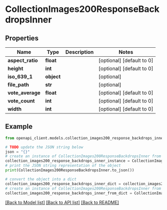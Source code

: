 # CollectionImages200ResponseBackdropsInner


## Properties

Name | Type | Description | Notes
------------ | ------------- | ------------- | -------------
**aspect_ratio** | **float** |  | [optional] [default to 0]
**height** | **int** |  | [optional] [default to 0]
**iso_639_1** | **object** |  | [optional] 
**file_path** | **str** |  | [optional] 
**vote_average** | **float** |  | [optional] [default to 0]
**vote_count** | **int** |  | [optional] [default to 0]
**width** | **int** |  | [optional] [default to 0]

## Example

```python
from openapi_client.models.collection_images200_response_backdrops_inner import CollectionImages200ResponseBackdropsInner

# TODO update the JSON string below
json = "{}"
# create an instance of CollectionImages200ResponseBackdropsInner from a JSON string
collection_images200_response_backdrops_inner_instance = CollectionImages200ResponseBackdropsInner.from_json(json)
# print the JSON string representation of the object
print(CollectionImages200ResponseBackdropsInner.to_json())

# convert the object into a dict
collection_images200_response_backdrops_inner_dict = collection_images200_response_backdrops_inner_instance.to_dict()
# create an instance of CollectionImages200ResponseBackdropsInner from a dict
collection_images200_response_backdrops_inner_from_dict = CollectionImages200ResponseBackdropsInner.from_dict(collection_images200_response_backdrops_inner_dict)
```
[[Back to Model list]](../README.md#documentation-for-models) [[Back to API list]](../README.md#documentation-for-api-endpoints) [[Back to README]](../README.md)


